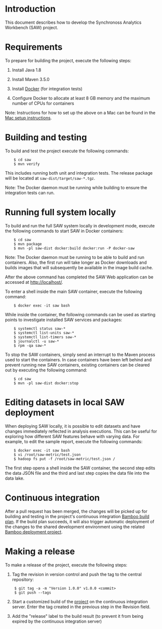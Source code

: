 # Introduction

This document describes how to develop the Synchronoss Analytics
Workbench (SAW) project.

# Requirements

To prepare for building the project, execute the following steps:

1. Install Java 1.8

2. Install Maven 3.5.0

3. Install [Docker] (for integration tests)

4. Configure Docker to allocate at least 8 GB memory and the maximum
   number of CPUs for containers

Note: Instructions for how to set up the above on a Mac can be found
in the [Mac setup instructions](development-mac.md).

[Docker]: https://www.docker.com/community-edition

# Building and testing

To build and test the project execute the following commands:

        $ cd saw
        $ mvn verify

This includes running both unit and integration tests.  The release
package will be located at `saw-dist/target/saw-*.tgz`.

Note: The Docker daemon must be running while building to ensure the
integration tests can run.

# Running full system locally

To build and run the full SAW system locally in development mode,
execute the following commands to start SAW in Docker containers:

        $ cd saw
        $ mvn package
        $ mvn -pl saw-dist docker:build docker:run -P docker-saw

Note: The Docker daemon must be running to be able to build and run
containers.  Also, the first run will take longer as Docker downloads
and builds images that will subsequently be available in the image
build cache.

After the above command has completed the SAW Web application can be
accessed at [http://localhost/](http://localhost/).

To enter a shell inside the main SAW container, execute the following
command:

        $ docker exec -it saw bash

While inside the container, the following commands can be used as
starting points to investigate installed SAW services and packages:

        $ systemctl status saw-*
        $ systemctl list-units saw-*
        $ systemctl list-timers saw-*
        $ journalctl -u saw-*
        $ rpm -qa saw-*

To stop the SAW containers, simply send an interrupt to the Maven
process used to start the containers.  In case containers have been
left behind and prevent running new SAW containers, existing
containers can be cleared out by executing the following command:

        $ cd saw
        $ mvn -pl saw-dist docker:stop

# Editing datasets in local SAW deployment

When deploying SAW locally, it is possible to edit datasets and have
changes immediately reflected in analysis executions.  This can be
useful for exploring how different SAW features behave with varying
data.  For example, to edit the sample report, execute the following
commands:

        $ docker exec -it saw bash
        $ vi /root/saw-metric/test.json
        $ hadoop fs put -f /root/saw-metric/test.json /

The first step opens a shell inside the SAW container, the second step
edits the data JSON file and the third and last step copies the data
file into the data lake.

# Continuous integration

After a pull request has been merged, the changes will be picked up
for building and testing in the project's continuous integration
[Bamboo build plan].  If the build plan succeeds, it will also trigger
automatic deployment of the changes to the shared development
environment using the related [Bamboo deployment project].

[Bamboo build plan]: https://bamboo.synchronoss.net:8443/browse/BDA-BDASAW
[Bamboo deployment project]: https://bamboo.synchronoss.net:8443/browse/BDA-BDASAW/deployments

# Making a release

To make a release of the project, execute the following steps:

1. Tag the revision in version control and push the tag to the central
   repository:

        $ git tag -a -m "Version 1.0.0" v1.0.0 <commit>
        $ git push --tags

2. Start a customized build of the [project] on the continuous
   integration server.  Enter the tag created in the previous step in
   the Revision field.

3. Add the "release" label to the build result (to prevent it from
   being expired by the continuous integration server)

[project]: https://bamboo.synchronoss.net:8443/browse/BDA-BDASAW
